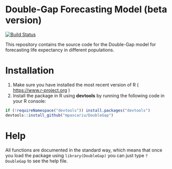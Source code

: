# Double-Gap Forecasting Model (beta version)
[![Build Status](https://travis-ci.com/mpascariu/DoubleGap.svg?token=VBqVNpqeEEqqDsXcFpYL&branch=master)](https://travis-ci.com/mpascariu/DoubleGap)

This repository contains the source code for the Double-Gap model for forecasting life expectancy in different populations. 

Installation
============

1. Make sure you have installed the most recent version of R ( https://www.r-project.org )
2. Install the package in R using **devtools** by running the following code in your R console:

```r
if (!requireNamespace("devtools")) install.packages("devtools")
devtools::install_github("mpascariu/DoubleGap")
```

Help
===============
All functions are documented in the standard way, which means that 
once you load the package using ```library(DoubleGap)```
you can just type ```?DoubleGap``` to see the help file. 

